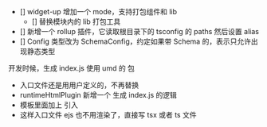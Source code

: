 - [] widget-up 增加一个 mode，支持打包组件和 lib
  - [] 替换模块内的 lib 打包工具
- [] 新增一个 rollup 插件，它读取根目录下的 tsconfig 的 paths 然后设置 alias
- [] Config 类型改为 SchemaConfig，约定如果带 Schema 的，表示只允许出现静态类型

开发时候，生成 index.js 使用 umd 的 包

- 入口文件还是用用户定义的，不再替换
- runtimeHtmlPlugin 新增一个 生成 index.js 的逻辑
- 模板里面加上 引入
- 这样入口文件 ejs 也不用渲染了，直接写 tsx 或者 ts 文件
